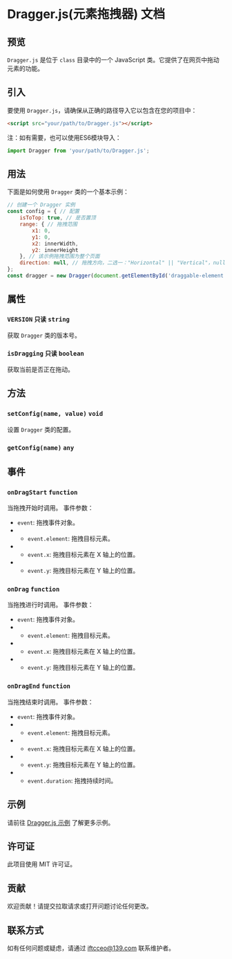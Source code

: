 # Dragger.js(元素拖拽器) 文档

## 预览
`Dragger.js` 是位于 `class` 目录中的一个 JavaScript 类。它提供了在网页中拖动元素的功能。

## 引入
要使用 `Dragger.js`，请确保从正确的路径导入它以包含在您的项目中：
```html
<script src="your/path/to/Dragger.js"></script>
```
注：如有需要，也可以使用ES6模块导入：
```javascript
import Dragger from 'your/path/to/Dragger.js';
```

## 用法
下面是如何使用 `Dragger` 类的一个基本示例：

```javascript
// 创建一个 Dragger 实例
const config = { // 配置
    isToTop: true, // 是否置顶
    range: { // 拖拽范围
        x1: 0,
        y1: 0,
        x2: innerWidth,
        y2: innerHeight
    }, // 该示例拖拽范围为整个页面
    direction: null, // 拖拽方向，二选一："Horizontal" || "Vertical"，null为自由拖拽
};
const dragger = new Dragger(document.getElementById('draggable-element'), config);
```

## 属性

### `VERSION` `只读` `string`
获取 `Dragger` 类的版本号。

### `isDragging` `只读` `boolean`
获取当前是否正在拖动。

## 方法

### `setConfig(name, value)` `void`
设置 `Dragger` 类的配置。

### `getConfig(name)` `any`

## 事件

### `onDragStart` `function`
当拖拽开始时调用。
事件参数：
- `event`: 拖拽事件对象。
- - `event.element`: 拖拽目标元素。
- - `event.x`: 拖拽目标元素在 X 轴上的位置。
- - `event.y`: 拖拽目标元素在 Y 轴上的位置。

### `onDrag` `function`
当拖拽进行时调用。
事件参数：
- `event`: 拖拽事件对象。
- - `event.element`: 拖拽目标元素。
- - `event.x`: 拖拽目标元素在 X 轴上的位置。
- - `event.y`: 拖拽目标元素在 Y 轴上的位置。

### `onDragEnd` `function`
当拖拽结束时调用。
事件参数：
- `event`: 拖拽事件对象。
- - `event.element`: 拖拽目标元素。
- - `event.x`: 拖拽目标元素在 X 轴上的位置。
- - `event.y`: 拖拽目标元素在 Y 轴上的位置。
- - `event.duration`: 拖拽持续时间。

## 示例
请前往 [Dragger.js 示例](https://github.com/IFTC-XLKJ/component/blob/main/example/Dragger.html) 了解更多示例。

## 许可证
此项目使用 MIT 许可证。

## 贡献
欢迎贡献！请提交拉取请求或打开问题讨论任何更改。

## 联系方式
如有任何问题或疑虑，请通过 [iftcceo@139.com](mailto:iftcceo@138.com?subject=Dragger.js%20文档反馈&body=请将问题描述清楚，以便于维护者及时处理。) 联系维护者。
